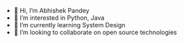 - 👋 Hi, I’m Abhishek Pandey
- 👀 I’m interested in Python, Java
- 🌱 I’m currently learning System Design
- 💞️ I’m looking to collaborate on open source technologies


<!---
abhishek-ltimindtree/abhishek-ltimindtree is a ✨ special ✨ repository because its `README.md` (this file) appears on your GitHub profile.
You can click the Preview link to take a look at your changes.
--->
